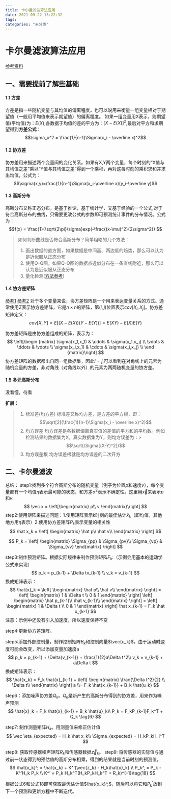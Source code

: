 ```yaml
---
title: 卡尔曼滤波算法应用
date: 2021-09-22 15:22:32
tags:
categories: "未分类"
---
```


# 卡尔曼滤波算法应用

[参考资料](https://blog.csdn.net/lihuibao/article/details/80784504?utm_medium=distribute.pc_relevant.none-task-blog-2~default~baidujs_baidulandingword~default-1.nolandingword2&spm=1001.2101.3001.4242)

## 一、需要提前了解些基础

#### 1.1 方差
方差是指一些随机变量与其均值的偏离程度。也可以说用来衡量一组变量相对于期望值（一般用平均值来表示期望值）的偏离程度。
如果一组变量用X表示，则期望值(平均值)为：$E(X)$,各数据于均值的差的平方为：$[X-E(X)]^2$,最后对平方和求期望得到**方差公式**：$$\sigma_x^2 = \frac{1}{n-1}\Sigma(x_i - \overline x)^2$$

#### 1.2 协方差

协方差用来描述两个变量间的变化关系。如果有X,Y两个变量，每个时刻的“X值与其均值之差”乘以“Y值与其均值之差”得到一个乘积，再对这每时刻的乘积求和并求出均值，公式为：$$\sigma(x,y)=\frac{1}{n-1}\Sigma(x_i-\overline x)(y_i-\overline y)$$

#### 1.3 高斯分布

高斯分布又称正态分布，是基于推论，基于统计学，又基于经验的一个公式,对于符合高斯分布的曲线，只需要更改公式的参数即可预测统计事件的分布情况。公式为：$$f(x) = \frac{1}{\sqrt{2\pi}\sigma}exp(-\frac{(x-\mu)^2}{2\sigma^2}) $$

> 如何判断曲线是否符合高斯分布？简单粗略的几个方法：
> 1. 画出数据的直方图，如果数据是中间高、两边低的趋势，那么可以认为是近似服从正态分布
> 2. 使用Q-Q图，如果Q-Q图的数据点近似分布在一条直线附近，那么可以认为是近似服从正态分布
> 3. 量化检测([方法参考](https://www.zhihu.com/question/62777236))

#### 1.4 协方差矩阵
[参考1](https://www.datalearner.com/blog/1051485590815771)
[参考2](https://zhuanlan.zhihu.com/p/37609917)
对于多个变量来说，协方差矩阵是一个用来表达变量关系的方式。通常使用$\Sigma$表示协方差矩阵，它是$n \times n$的矩阵，第$(i,j)$位置表示$cov[X_i,X_j]$。协方差矩阵定义：$$cov[X,Y]=E[(X-E(X))(Y-E(Y))]=E(XY)-E(X)E(Y)$$

协方差矩阵是由协方差组成的矩阵，表示为：
$$
\left[\begin {matrix} 
\sigma(x_1,x_1) & \cdots & \sigma(x_1,x_j) \\
\vdots & \ddots & \vdots \\
\sigma(x_i,x_1) & \cdots & \sigma(x_i,x_j) \\
\end {matrix}\right]
$$
协方差矩阵的数据都出自同一组数据集，因此$i=j$,可以看到在对角线上的元素为随机变量的方差，非对角线（对角线以外）的元素为两两随机变量的协方差。

#### 1.5 多元高斯分布
没看懂，待看


**扩展：**
> 1. 标准差(均方差)
> 标准差又称均方差，是方差的平方根，即：$$\sqrt[2]{\frac{1}{n-1}\Sigma(x_i - \overline x)^2}$$
> 2. 均方误差
> 均方误差是各数据偏离真实值的差值的平方和的平均数。例如检测结果的数据集为X，真实数据集为Y，则均方误差为：> $$\sqrt{\Sigma[(X-Y)^2]}$$
> 3. 均方误差根
> 均方误差根就是均方误差的二次开方

## 二、卡尔曼滤波


总结：
step1:找到多个符合高斯分布的随机变量（例子为位置$p$和速度$v$），每个变量都有一个均值$\eta$表示最可能的状态，和方差$\sigma^2$表示不确定性。这里用$\vec x$来表示$p$和$v$:
$$
\vec x = \left[\begin{matrix}
    p\\
    v
\end{matrix}\right]
$$
step2:使用矩阵来描述问题：1.使用矩阵表示k时刻的最佳估计$\hat x_k$（即均值，其他地方用$\eta$表示）2.使用协方差矩阵$P_k$表示变量的相关性
$$
\hat x_k = \left[ \begin{matrix}
\hat p\\
\hat v\\
\end{matrix} \right]
$$

$$
P_k = \left[ \begin{matrix}
\Sigma_{pp} & \Sigma_{pv}\\
\Sigma_{vp} & \Sigma_{vv}
\end{matrix} \right]
$$

step3:制作预测矩阵。根据实际规律来制作预测矩阵$F_k$:（示例会用基本的运动学公式来实现）
$$
p_k = p_{k-1} + \Delta tv_{k-1} \\
v_k = v_{k-1} 
$$ 
换成矩阵表示：
$$
\hat{x}_k = \left[ \begin{matrix}
\hat p\\
\hat v\\
\end{matrix} \right] = \left[ \begin{matrix}
1 & \Delta t \\
0 & 1
\end{matrix} \right] \left[ \begin{matrix}
\hat p_{k-1}\\
\hat v_{k-1}\\
\end{matrix} \right] = \left[ \begin{matrix}
1 & \Delta t \\
0 & 1
\end{matrix} \right] \hat x_{k-1}
= F_k \hat x_{k-1}
$$
注意：示例中还没有引入加速度，所以速度保持不变

step4:更新协方差矩阵。

step5:添加外部控制量，制作控制矩阵$B_k$和控制向量$\vec{u_k}$。由于运动时速度可能会改变，所以添加变量加速度a
$$
p_k = p_{k-1} + \Delta{v_{k-1}} + \frac{1}{2}a\Delta t^2\\
v_k = v_{k-1} + a\Delta t
$$
换成矩阵表示：
$$
\hat{x_k} = F_k \hat{x}_{k-1} + \left[ \begin{matrix}
\frac{\Delta t^2}{2} \\
\Delta t\\
\end{matrix} \right] a \\= F_k \hat{x_{k-1}} + B_k \hat{u_k}
$$

step6：添加噪声协方差$Q_k$。$Q_k$是新产生的高斯分布得到的协方差，用来作为噪声预测
$$
\hat{x}_k = F_k \hat{x}_{k-1} + B_k \hat{u}_k\\
P_k = F_kP_{k-1}F_k^T + Q_k       \tag{6}
$$

step7: 制作测量矩阵$H_k$。用测量值来修正估计值
$$
\vec \eta_{expected} = H_k \hat x_k\\
\Sigma_{expected} = H_kP_kH_l^T
$$

step8: 获取传感器噪声矩阵$R_k$和传感器数据$\vec z_k$。
step9: 将传感器的实际值与通过前一状态得到的预估值的高斯分布相乘，得到的结果就是当前时刻的预测值。
$$
\hat{x_k}^, =  \hat{x_k} + K^’(\vec{z_k} - H_k\hat{x}_k)  \\
P_k^, = P_k - K^’H_k P_k \\
K^’ = P_k H_k^T(H_kP_kH_k^T + R_k)^{-1}\tag{18}
$$

根据公式6和公式18即可获取最优估计值$\hat{x_k}^,$，随后可以将它和$P_k^’$放到下一个预测和更新方程中不断迭代。